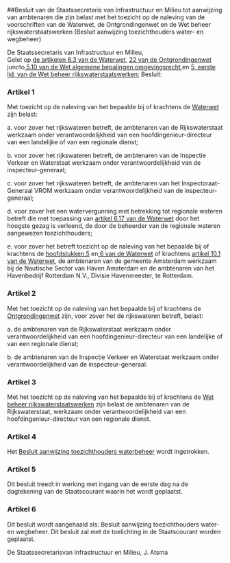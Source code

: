<meta http-equiv='Content-Type' content='text/html; charset=utf-8' />

##Besluit van de Staatssecretaris van Infrastructuur en Milieu tot aanwijzing van ambtenaren die zijn belast met het toezicht op de naleving van de voorschriften van de Waterwet, de Ontgrondingenwet en de Wet beheer rijkswaterstaatswerken (Besluit aanwijzing toezichthouders water- en wegbeheer)

De Staatssecretaris van Infrastructuur en Milieu,  
Gelet op [de artikelen 8.3 van de Waterwet](../../../../../../../../wet/waterwet/BWBR0025458/README.md), [22 van de Ontgrondingenwet](../../../../../../../../wet/ontgrondingenwet/BWBR0002505/README.md) juncto[ 5.10 van de Wet algemene bepalingen omgevingsrecht ](../../../../../../../../wet/wet/algemene/bepalingen/omgevingsrecht/BWBR0024779/README.md)en [5, eerste lid, van de Wet beheer rijkswaterstaatswerken](../../../../../../../../wet/wet/beheer/rijkswaterstaatswerken/BWBR0008331/README.md);
Besluit:    

### Artikel  1  

Met toezicht op de naleving van het bepaalde bij of krachtens de [Waterwet](../../../../../../../../wet/waterwet/BWBR0025458/README.md) zijn belast: 

a. voor zover het rijkswateren betreft, de ambtenaren van de Rijkswaterstaat werkzaam onder verantwoordelijkheid van een hoofdingenieur-directeur van een landelijke of van een regionale dienst;  

b. voor zover het rijkswateren betreft, de ambtenaren van de Inspectie Verkeer en Waterstaat werkzaam onder verantwoordelijkheid van de inspecteur-generaal;  

c. voor zover het rijkswateren betreft, de ambtenaren van het Inspectoraat-Generaal VROM werkzaam onder verantwoordelijkheid van de inspecteur-generaal;  

d. voor zover het een watervergunning met betrekking tot regionale wateren betreft die met toepassing van [artikel 6.17 van de Waterwet](../../../../../../../../wet/waterwet/BWBR0025458/README.md) door het hoogste gezag is verleend, de door de beheerder van de regionale wateren aangewezen toezichthouders;  

e. voor zover het betreft toezicht op de naleving van het bepaalde bij of krachtens de [hoofdstukken 5](../../../../../../../../wet/waterwet/BWBR0025458/README.md) en[ 6 van de Waterwet](../../../../../../../../wet/waterwet/BWBR0025458/README.md) of krachtens [artikel 10.1 van de Waterwet](../../../../../../../../wet/waterwet/BWBR0025458/README.md), de ambtenaren van de gemeente Amsterdam werkzaam bij de Nautische Sector van Haven Amsterdam en de ambtenaren van het Havenbedrijf Rotterdam N.V., Divisie Havenmeester, te Rotterdam.   

### Artikel  2  

Met het toezicht op de naleving van het bepaalde bij of krachtens de [Ontgrondingenwet](../../../../../../../../wet/ontgrondingenwet/BWBR0002505/README.md) zijn, voor zover het de rijkswateren betreft, belast: 

a. de ambtenaren van de Rijkswaterstaat werkzaam onder verantwoordelijkheid van een hoofdingenieur-directeur van een landelijke of van een regionale dienst;  

b. de ambtenaren van de Inspectie Verkeer en Waterstaat werkzaam onder verantwoordelijkheid van de inspecteur-generaal.   

### Artikel  3  

Met het toezicht op de naleving van het bepaalde bij of krachtens de [Wet beheer rijkswaterstaatswerken](../../../../../../../../wet/wet/beheer/rijkswaterstaatswerken/BWBR0008331/README.md) zijn belast de ambtenaren van de Rijkswaterstaat, werkzaam onder verantwoordelijkheid van een hoofdingenieur-directeur van een regionale dienst. 

### Artikel  4  

Het [Besluit aanwijzing toezichthouders waterbeheer](../../../../../../../../ministeriele-regeling/besluit/aanwijzing/toezichthouders/waterbeheer/BWBR0024684/README.md) wordt ingetrokken. 

### Artikel  5  

Dit besluit treedt in werking met ingang van de eerste dag na de dagtekening van de Staatscourant waarin het wordt geplaatst. 

### Artikel  6  

Dit besluit wordt aangehaald als: Besluit aanwijzing toezichthouders water- en wegbeheer. 
Dit besluit zal met de toelichting in de Staatscourant worden geplaatst.  

De 
Staatssecretarisvan Infrastructuur en Milieu, 
J. Atsma     
